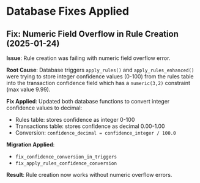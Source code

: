 # Database Fixes Applied

## Fix: Numeric Field Overflow in Rule Creation (2025-01-24)

**Issue**: Rule creation was failing with numeric field overflow error.

**Root Cause**: Database triggers `apply_rules()` and `apply_rules_enhanced()` were trying to store integer confidence values (0-100) from the rules table into the transaction confidence field which has a `numeric(3,2)` constraint (max value 9.99).

**Fix Applied**: Updated both database functions to convert integer confidence values to decimal:
- Rules table: stores confidence as integer 0-100
- Transactions table: stores confidence as decimal 0.00-1.00
- Conversion: `confidence_decimal = confidence_integer / 100.0`

**Migration Applied**: 
- `fix_confidence_conversion_in_triggers`
- `fix_apply_rules_confidence_conversion`

**Result**: Rule creation now works without numeric overflow errors.